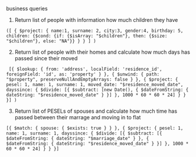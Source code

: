 business queries

1. Return list of people with information how much children they have

`
([
   {
      $project: {
          name:1,
          surname: 2,
          city:3,
          gender:4,
          birthday: 5,
          children: {$cond: {if: {$isArray: "$children"}, then: {$size: "$children"}, else: "NA"}}
      }
   }
] )
`



2. Return list of people with their homes and calculate how much days has passed since their moved

`
[{
    $lookup: {
      from: 'address',
      localField: 'residence_id',
      foreignField: 'id',
      as: 'property'
}
}, {
    $unwind: {
        path: "$property",
        preserveNullAndEmptyArrays: false
    }
}, {
    $project: {
        pesel: 1,
        name: 1,
        surname: 1,
        moved_date: "$residence_moved_date",
        dayssince: {
            $divide: [{
                $subtract: [new Date(), {
                    $dateFromString: {
                        dateString: "$residence_moved_date"
                    }
                }]
            }, 1000 * 60 * 60 * 24]
        }
    }
}]
)`

3. Return list of PESELs of spouses and calculate how much time has passed between their marrage and moving in to flat

`
[{
    $match: {
        spouse: {
            $exists: true
        }
    }
}, {
    $project: {
        pesel: 1,
        name: 1,
        surname: 1,
        dayssince: {
            $divide: [{
                $subtract: [{
                    $dateFromString: {
                        dateString: "$marriage_date"
                    }
                }, {
                    $dateFromString: {
                        dateString: "$residence_moved_date"
                    }
                }]
            }, 1000 * 60 * 60 * 24]
        }
    }
}]
`